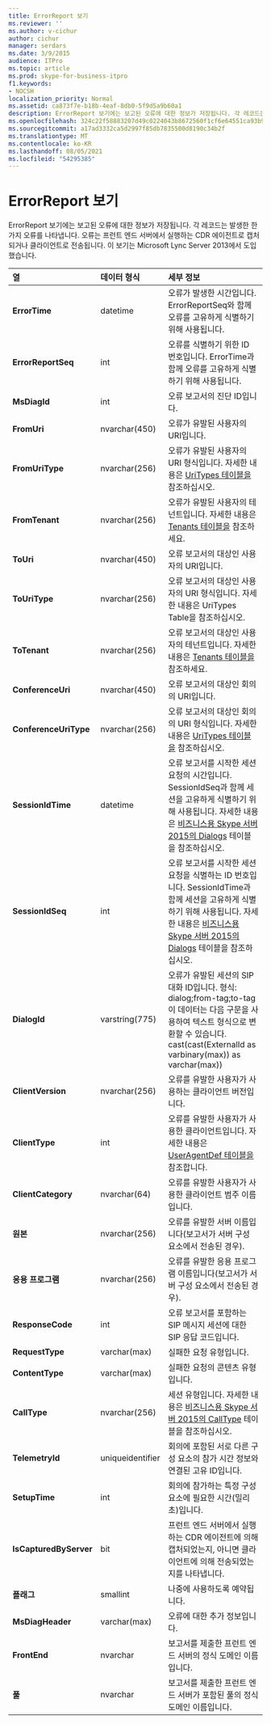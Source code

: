 ```yaml
---
title: ErrorReport 보기
ms.reviewer: ''
ms.author: v-cichur
author: cichur
manager: serdars
ms.date: 3/9/2015
audience: ITPro
ms.topic: article
ms.prod: skype-for-business-itpro
f1.keywords:
- NOCSH
localization_priority: Normal
ms.assetid: ca873f7e-b18b-4eaf-8db0-5f9d5a9b60a1
description: ErrorReport 보기에는 보고된 오류에 대한 정보가 저장됩니다. 각 레코드는 발생한 한 가지 오류를 나타냅니다. 오류는 프런트 엔드 서버에서 실행하는 CDR 에이전트로 캡처되거나 클라이언트로 전송됩니다. 이 보기는 Microsoft Lync Server 2013에서 도입했습니다.
ms.openlocfilehash: 324c22f58883207d49c0224043b8672560f1cf6e64551ca93b9ac43540d46ceb
ms.sourcegitcommit: a17ad3332ca5d2997f85db7835500d8190c34b2f
ms.translationtype: MT
ms.contentlocale: ko-KR
ms.lasthandoff: 08/05/2021
ms.locfileid: "54295385"
---
```

# <a name="errorreport-view"></a>ErrorReport 보기
 
ErrorReport 보기에는 보고된 오류에 대한 정보가 저장됩니다. 각 레코드는 발생한 한 가지 오류를 나타냅니다. 오류는 프런트 엔드 서버에서 실행하는 CDR 에이전트로 캡처되거나 클라이언트로 전송됩니다. 이 보기는 Microsoft Lync Server 2013에서 도입했습니다.
  
|**열**|**데이터 형식**|**세부 정보**|
|:-----|:-----|:-----|
|**ErrorTime** <br/> |datetime  <br/> |오류가 발생한 시간입니다. ErrorReportSeq와 함께 오류를 고유하게 식별하기 위해 사용됩니다.  <br/> |
|**ErrorReportSeq** <br/> |int  <br/> |오류를 식별하기 위한 ID 번호입니다. ErrorTime과 함께 오류를 고유하게 식별하기 위해 사용됩니다.  <br/> |
|**MsDiagId** <br/> |int  <br/> |오류 보고서의 진단 ID입니다.  <br/> |
|**FromUri** <br/> |nvarchar(450)  <br/> |오류가 유발된 사용자의 URI입니다.  <br/> |
|**FromUriType** <br/> |nvarchar(256)  <br/> |오류가 유발된 사용자의 URI 형식입니다. 자세한 내용은 [UriTypes 테이블을](uritypes.md) 참조하십시오. <br/> |
|**FromTenant** <br/> |nvarchar(256)  <br/> |오류가 유발된 사용자의 테넌트입니다. 자세한 내용은 [Tenants 테이블을](tenants.md) 참조하세요. <br/> |
|**ToUri** <br/> |nvarchar(450)  <br/> |오류 보고서의 대상인 사용자의 URI입니다.  <br/> |
|**ToUriType** <br/> |nvarchar(256)  <br/> |오류 보고서의 대상인 사용자의 URI 형식입니다. 자세한 내용은 UriTypes Table을 참조하십시오.  <br/> |
|**ToTenant** <br/> |nvarchar(256)  <br/> |오류 보고서의 대상인 사용자의 테넌트입니다. 자세한 내용은 [Tenants 테이블을](tenants.md) 참조하세요. <br/> |
|**ConferenceUri** <br/> |nvarchar(450)  <br/> |오류 보고서의 대상인 회의의 URI입니다.  <br/> |
|**ConferenceUriType** <br/> |nvarchar(256)  <br/> |오류 보고서의 대상인 회의의 URI 형식입니다. 자세한 내용은 [UriTypes 테이블을](uritypes.md) 참조하십시오. <br/> |
|**SessionIdTime** <br/> |datetime  <br/> |오류 보고서를 시작한 세션 요청의 시간입니다. SessionIdSeq과 함께 세션을 고유하게 식별하기 위해 사용됩니다. 자세한 내용은 [비즈니스용 Skype 서버 2015의 Dialogs](dialogs.md) 테이블을 참조하십시오. <br/> |
|**SessionIdSeq** <br/> |int  <br/> |오류 보고서를 시작한 세션 요청을 식별하는 ID 번호입니다. SessionIdTime과 함께 세션을 고유하게 식별하기 위해 사용됩니다. 자세한 내용은 [비즈니스용 Skype 서버 2015의 Dialogs](dialogs.md) 테이블을 참조하십시오. <br/> |
|**DialogId** <br/> |varstring(775)  <br/> |오류가 유발된 세션의 SIP 대화 ID입니다. 형식:  <br/> dialog;from-tag;to-tag  <br/> 이 데이터는 다음 구문을 사용하여 텍스트 형식으로 변환할 수 있습니다.  <br/> cast(cast(ExternalId as varbinary(max)) as varchar(max))  <br/> |
|**ClientVersion** <br/> |nvarchar(256)  <br/> |오류를 유발한 사용자가 사용하는 클라이언트 버전입니다.  <br/> |
|**ClientType** <br/> |int  <br/> |오류를 유발한 사용자가 사용한 클라이언트입니다. 자세한 내용은 [UserAgentDef 테이블을](useragentdef.md) 참조합니다. <br/> |
|**ClientCategory** <br/> |nvarchar(64)  <br/> |오류를 유발한 사용자가 사용한 클라이언트 범주 이름입니다.  <br/> |
|**원본** <br/> |nvarchar(256)  <br/> |오류를 유발한 서버 이름입니다(보고서가 서버 구성 요소에서 전송된 경우).  <br/> |
|**응용 프로그램** <br/> |nvarchar(256)  <br/> |오류를 유발한 응용 프로그램 이름입니다(보고서가 서버 구성 요소에서 전송된 경우).  <br/> |
|**ResponseCode** <br/> |int  <br/> |오류 보고서를 포함하는 SIP 메시지 세션에 대한 SIP 응답 코드입니다.  <br/> |
|**RequestType** <br/> |varchar(max)  <br/> |실패한 요청 유형입니다.  <br/> |
|**ContentType** <br/> |varchar(max)  <br/> |실패한 요청의 콘텐츠 유형입니다.  <br/> |
|**CallType** <br/> |nvarchar(256)  <br/> |세션 유형입니다. 자세한 내용은 [비즈니스용 Skype 서버 2015의 CallType](calltype.md) 테이블을 참조하십시오. <br/> |
|**TelemetryId** <br/> |uniqueidentifier  <br/> |회의에 포함된 서로 다른 구성 요소의 참가 시간 정보와 연결된 고유 ID입니다.  <br/> |
|**SetupTime** <br/> |int  <br/> |회의에 참가하는 특정 구성 요소에 필요한 시간(밀리초)입니다.  <br/> |
|**IsCapturedByServer** <br/> |bit  <br/> |프런트 엔드 서버에서 실행하는 CDR 에이전트에 의해 캡처되었는지, 아니면 클라이언트에 의해 전송되었는지를 나타냅니다.  <br/> |
|**플래그** <br/> |smallint  <br/> |나중에 사용하도록 예약됩니다.  <br/> |
|**MsDiagHeader** <br/> |varchar(max)  <br/> |오류에 대한 추가 정보입니다.  <br/> |
|**FrontEnd** <br/> |nvarchar  <br/> |보고서를 제출한 프런트 엔드 서버의 정식 도메인 이름입니다.  <br/> |
|**풀** <br/> |nvarchar  <br/> |보고서를 제출한 프런트 엔드 서버가 포함된 풀의 정식 도메인 이름입니다.  <br/> |
   

